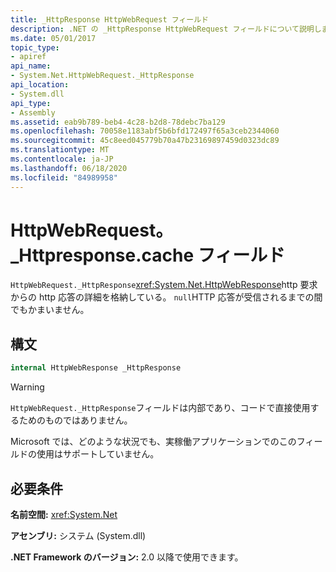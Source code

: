 ```yaml
---
title: _HttpResponse HttpWebRequest フィールド
description: .NET の _HttpResponse HttpWebRequest フィールドについて説明します。 このフィールドは、http 要求からの HTTP 応答の詳細を含む HttpWebResponse 型です。
ms.date: 05/01/2017
topic_type:
- apiref
api_name:
- System.Net.HttpWebRequest._HttpResponse
api_location:
- System.dll
api_type:
- Assembly
ms.assetid: eab9b789-beb4-4c28-b2d8-78debc7ba129
ms.openlocfilehash: 70058e1183abf5b6bfd172497f65a3ceb2344060
ms.sourcegitcommit: 45c8eed045779b70a47b23169897459d0323dc89
ms.translationtype: MT
ms.contentlocale: ja-JP
ms.lasthandoff: 06/18/2020
ms.locfileid: "84989958"
---
```

# <a name="httpwebrequest_httpresponse-field"></a>HttpWebRequest。 \_Httpresponse.cache フィールド

`HttpWebRequest._HttpResponse`<xref:System.Net.HttpWebResponse>http 要求からの http 応答の詳細を格納している。 `null`HTTP 応答が受信されるまでの間でもかまいません。

## <a name="syntax"></a>構文
  
```csharp  
internal HttpWebResponse _HttpResponse
```

> [!WARNING]
> `HttpWebRequest._HttpResponse`フィールドは内部であり、コードで直接使用するためのものではありません。
>
> Microsoft では、どのような状況でも、実稼働アプリケーションでのこのフィールドの使用はサポートしていません。

## <a name="requirements"></a>必要条件

**名前空間:** <xref:System.Net>

**アセンブリ:** システム (System.dll)

**.NET Framework のバージョン:** 2.0 以降で使用できます。
